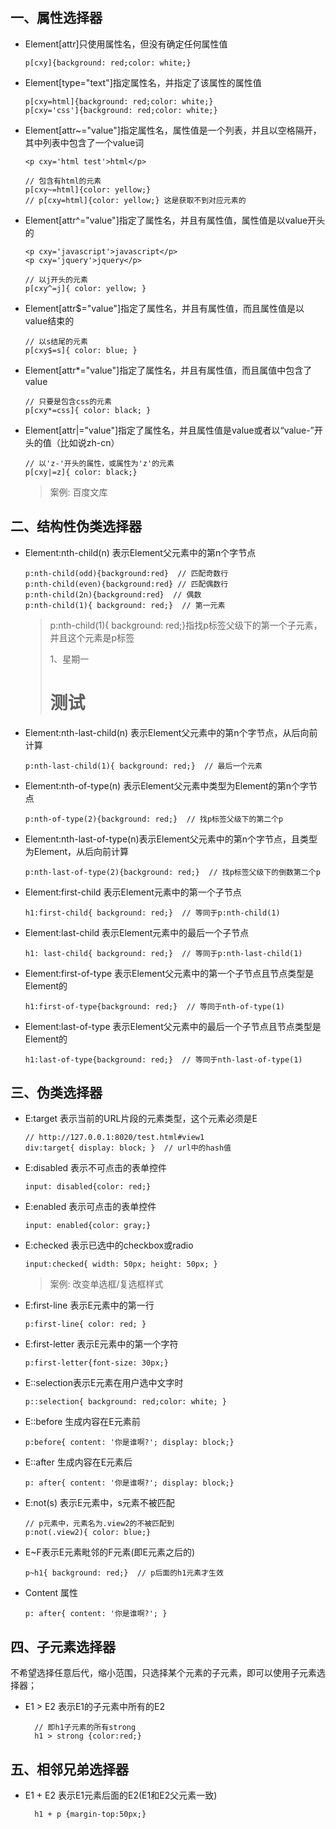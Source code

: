## 一、属性选择器
- Element[attr]只使用属性名，但没有确定任何属性值
	```
	p[cxy]{background: red;color: white;}
	```

- Element[type="text"]指定属性名，并指定了该属性的属性值
	```
	p[cxy=html]{background: red;color: white;}
	p[cxy='css']{background: red;color: white;}
	```

- Element[attr~="value"]指定属性名，属性值是一个列表，并且以空格隔开，其中列表中包含了一个value词
	```
	<p cxy='html test'>html</p>
	
	// 包含有html的元素
	p[cxy~=html]{color: yellow;}
	// p[cxy=html]{color: yellow;} 这是获取不到对应元素的
	```

- Element[attr^="value"]指定了属性名，并且有属性值，属性值是以value开头的
	```
	<p cxy='javascript'>javascript</p>
	<p cxy='jquery'>jquery</p>
	  
	// 以j开头的元素
	p[cxy^=j]{ color: yellow; }
	```

- Element[attr$="value"]指定了属性名，并且有属性值，而且属性值是以value结束的
	```
	// 以s结尾的元素
	p[cxy$=s]{ color: blue; }
	```

- Element[attr*="value"]指定了属性名，并且有属性值，而且属值中包含了value
	```
	// 只要是包含css的元素
	p[cxy*=css]{ color: black; }
	```

- Element[attr|="value"]指定了属性名，并且属性值是value或者以“value-”开头的值（比如说zh-cn）
	```
	// 以'z-'开头的属性，或属性为'z'的元素
	p[cxy|=z]{ color: black;}
	```
	> 案例: 百度文库


## 二、结构性伪类选择器
- Element:nth-child(n)  表示Element父元素中的第n个字节点
	```
	p:nth-child(odd){background:red}  // 匹配奇数行
	p:nth-child(even){background:red} // 匹配偶数行
	p:nth-child(2n){background:red}  // 偶数
	p:nth-child(1){ background: red;}  // 第一元素
	```
	> p:nth-child(1){ background: red;}指找p标签父级下的第一个子元素，并且这个元素是p标签
	>
	> <body>
	>	<p> 1、星期一 </p>  <!--  p:nth-child(1) -->
	>	<h1> 测试 </h1>    <!-- h1:nth-child(2) -->
	> </body>
	

- Element:nth-last-child(n) 表示Element父元素中的第n个字节点，从后向前计算
	```
	p:nth-last-child(1){ background: red;}  // 最后一个元素
	```

- Element:nth-of-type(n)  表示Element父元素中类型为Element的第n个字节点
	```
	p:nth-of-type(2){background: red;}  // 找p标签父级下的第二个p
	```

- Element:nth-last-of-type(n)表示Element父元素中的第n个字节点，且类型为Element，从后向前计算
	```
	p:nth-last-of-type(2){background: red;}  // 找p标签父级下的倒数第二个p
	```

- Element:first-child 表示Element元素中的第一个子节点
	```
	h1:first-child{ background: red;}  // 等同于p:nth-child(1)
	```

- Element:last-child 表示Element元素中的最后一个子节点
	```
	h1: last-child{ background: red;}  // 等同于p:nth-last-child(1)
	```

- Element:first-of-type 表示Element父元素中的第一个子节点且节点类型是Element的
	```
	h1:first-of-type{background: red;}  // 等同于nth-of-type(1)
	```

- Element:last-of-type 表示Element父元素中的最后一个子节点且节点类型是Element的
	```
	h1:last-of-type{background: red;}  // 等同于nth-last-of-type(1)
	```

## 三、伪类选择器
- E:target 表示当前的URL片段的元素类型，这个元素必须是E
	```
	// http://127.0.0.1:8020/test.html#view1
	div:target{ display: block; }  // url中的hash值
	```

- E:disabled 表示不可点击的表单控件
	```
	input: disabled{color: red;}
	```

- E:enabled 表示可点击的表单控件
	```
	input: enabled{color: gray;}
	```

- E:checked 表示已选中的checkbox或radio
	```
	input:checked{ width: 50px; height: 50px; }
	```
	> 案例: 改变单选框/复选框样式

- E:first-line 表示E元素中的第一行
	```
	p:first-line{ color: red; }
	```

- E:first-letter 表示E元素中的第一个字符
	```
	p:first-letter{font-size: 30px;}
	```

- E::selection表示E元素在用户选中文字时
	```
	p::selection{ background: red;color: white; }
	```

- E::before 生成内容在E元素前
	```
	p:before{ content: '你是谁啊?'; display: block;}
	```

- E::after 生成内容在E元素后
	```
	p: after{ content: '你是谁啊?'; display: block;}
	```

- E:not(s) 表示E元素中，s元素不被匹配
	```
	// p元素中，元素名为.view2的不被匹配到
	p:not(.view2){ color: blue;}  
	```

- E~F表示E元素毗邻的F元素(即E元素之后的)
	```
	p~h1{ background: red;}  // p后面的h1元素才生效
	```

- Content 属性
	```
	p: after{ content: '你是谁啊?'; }
	```

## 四、子元素选择器
不希望选择任意后代，缩小范围，只选择某个元素的子元素，即可以使用子元素选择器；
- E1 > E2  表示E1的子元素中所有的E2
	```
	  // 即h1子元素的所有strong
	  h1 > strong {color:red;}
	```

## 五、相邻兄弟选择器
- E1 + E2  表示E1元素后面的E2(E1和E2父元素一致)
	```
	  h1 + p {margin-top:50px;}
	```